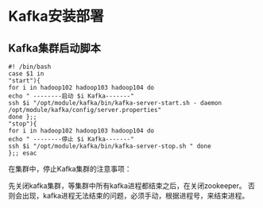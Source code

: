 # Kafka安装部署





## Kafka集群启动脚本
```
#! /bin/bash
case $1 in
"start"){
for i in hadoop102 hadoop103 hadoop104 do
echo " --------启动 $i Kafka-------"
ssh $i "/opt/module/kafka/bin/kafka-server-start.sh - daemon /opt/module/kafka/config/server.properties"
done };;
"stop"){
for i in hadoop102 hadoop103 hadoop104 do
echo " --------停止 $i Kafka-------"
ssh $i "/opt/module/kafka/bin/kafka-server-stop.sh " done
};; esac
```

在集群中，停止Kafka集群的注意事项：

先关闭kafka集群，等集群中所有kafka进程都结束之后，在关闭zookeeper。 否则会出现，kafka进程无法结束的问题，必须手动，根据进程号，来结束进程。

